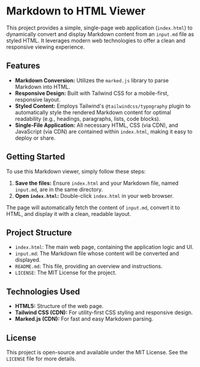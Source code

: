 # Markdown to HTML Viewer

This project provides a simple, single-page web application (`index.html`) to dynamically convert and display Markdown content from an `input.md` file as styled HTML. It leverages modern web technologies to offer a clean and responsive viewing experience.

## Features

-   **Markdown Conversion:** Utilizes the `marked.js` library to parse Markdown into HTML.
-   **Responsive Design:** Built with Tailwind CSS for a mobile-first, responsive layout.
-   **Styled Content:** Employs Tailwind's `@tailwindcss/typography` plugin to automatically style the rendered Markdown content for optimal readability (e.g., headings, paragraphs, lists, code blocks).
-   **Single-File Application:** All necessary HTML, CSS (via CDN), and JavaScript (via CDN) are contained within `index.html`, making it easy to deploy or share.

## Getting Started

To use this Markdown viewer, simply follow these steps:

1.  **Save the files:** Ensure `index.html` and your Markdown file, named `input.md`, are in the same directory.
2.  **Open `index.html`:** Double-click `index.html` in your web browser.

The page will automatically fetch the content of `input.md`, convert it to HTML, and display it with a clean, readable layout.

## Project Structure

-   `index.html`: The main web page, containing the application logic and UI.
-   `input.md`: The Markdown file whose content will be converted and displayed.
-   `README.md`: This file, providing an overview and instructions.
-   `LICENSE`: The MIT License for the project.

## Technologies Used

-   **HTML5:** Structure of the web page.
-   **Tailwind CSS (CDN):** For utility-first CSS styling and responsive design.
-   **Marked.js (CDN):** For fast and easy Markdown parsing.

## License

This project is open-source and available under the MIT License. See the `LICENSE` file for more details.
